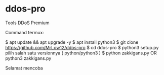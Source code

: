 # ddos-pro
Tools DDoS Premium 

Command termux:

$ apt update && apt upgrade -y
$ apt install python3
$ git clone https://github.com/MrLow12/ddos-pro
$ cd ddos-pro
$ python3 setup.py
pilih salah satu versionnya ( python/python3 )
$ python zakkigans.py OR python3 zakkigans.py

Selamat mencoba

